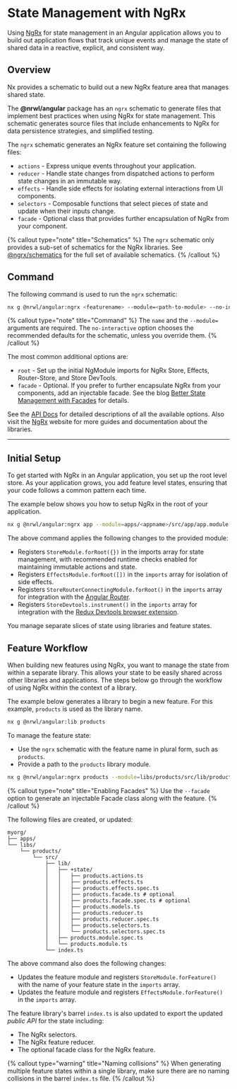 # State Management with NgRx

Using [NgRx](https://ngrx.io) for state management in an Angular application allows you to
build out application flows that track unique events and manage the state of shared data in a reactive, explicit, and consistent way.

## Overview

Nx provides a schematic to build out a new NgRx feature area that manages shared state.

The **@nrwl/angular** package has an `ngrx` schematic to generate files that implement best practices when using NgRx for state management. This schematic generates source files that include enhancements to NgRx for data persistence strategies, and simplified testing.

The `ngrx` schematic generates an NgRx feature set containing the following files:

- `actions` - Express unique events throughout your application.
- `reducer` - Handle state changes from dispatched actions to perform state changes in an immutable way.
- `effects` - Handle side effects for isolating external interactions from UI components.
- `selectors` - Composable functions that select pieces of state and update when their inputs change.
- `facade` - Optional class that provides further encapsulation of NgRx from your component.

{% callout type="note" title="Schematics" %}
The `ngrx` schematic only provides a sub-set of schematics for the NgRx libraries. See [@ngrx/schematics](https://ngrx.io/guide/schematics) for the full set of available schematics.
{% /callout %}

## Command

The following command is used to run the `ngrx` schematic:

```bash
nx g @nrwl/angular:ngrx <featurename> --module=<path-to-module> --no-interactive [options]
```

{% callout type="note" title="Command" %}
The `name` and the `--module=` arguments are required. The `no-interactive` option chooses the recommended defaults for the schematic, unless you override them.
{% /callout %}

The most common additional options are:

- `root` - Set up the initial NgModule imports for NgRx Store, Effects, Router-Store, and Store DevTools.
- `facade` - Optional. If you prefer to further encapsulate NgRx from your components, add an injectable facade. See the blog [Better State Management with Facades](https://blog.nrwl.io/nrwl-nx-6-2-angular-6-1-and-better-state-management-e139da2cd074#cb93) for details.

See the [API Docs](/packages/angular/generators/ngrx) for detailed descriptions of all the available options. Also visit the [NgRx](https://ngrx.io) website for more guides and documentation about the libraries.

---

## Initial Setup

To get started with NgRx in an Angular application, you set up the root level store. As your application grows, you add feature level states, ensuring that your code follows a common pattern each time.

The example below shows you how to setup NgRx in the root of your application.

```bash
nx g @nrwl/angular:ngrx app --module=apps/<appname>/src/app/app.module.ts --root
```

The above command applies the following changes to the provided module:

- Registers `StoreModule.forRoot({})` in the imports array for state management, with recommended runtime checks enabled for maintaining immutable actions and state.
- Registers `EffectsModule.forRoot([])` in the `imports` array for isolation of side effects.
- Registers `StoreRouterConnectingModule.forRoot()` in the `imports` array for integration with the [Angular Router](https://angular.io/guide/router).
- Registers `StoreDevtools.instrument()` in the `imports` array for integration with the [Redux Devtools browser extension](https://chrome.google.com/webstore/detail/redux-devtools/lmhkpmbekcpmknklioeibfkpmmfibljd).

You manage separate slices of state using libraries and feature states.

## Feature Workflow

When building new features using NgRx, you want to manage the state from within a separate library. This allows your
state to be easily shared across other libraries and applications. The steps below go through the workflow of using NgRx within the context of a library.

The example below generates a library to begin a new feature. For this example, `products` is used as the library name.

```bash
nx g @nrwl/angular:lib products
```

To manage the feature state:

- Use the `ngrx` schematic with the feature name in plural form, such as `products`.
- Provide a path to the `products` library module.

```bash
nx g @nrwl/angular:ngrx products --module=libs/products/src/lib/products.module.ts --directory +state/products --no-interactive
```

{% callout type="note" title="Enabling Facades" %}
Use the `--facade` option to generate an injectable Facade class along with the feature.
{% /callout %}

The following files are created, or updated:

```treeview
myorg/
├── apps/
└── libs/
    └── products/
        └── src/
            ├── lib/
            │   ├── +state/
            │   │   ├── products.actions.ts
            │   │   ├── products.effects.ts
            │   │   ├── products.effects.spec.ts
            │   │   ├── products.facade.ts # optional
            │   │   ├── products.facade.spec.ts # optional
            │   │   ├── products.models.ts
            │   │   ├── products.reducer.ts
            │   │   ├── products.reducer.spec.ts
            │   │   ├── products.selectors.ts
            │   │   └── products.selectors.spec.ts
            │   ├── products.module.spec.ts
            │   └── products.module.ts
            └── index.ts
```

The above command also does the following changes:

- Updates the feature module and registers `StoreModule.forFeature()` with the name of your feature state in the `imports` array.
- Updates the feature module and registers `EffectsModule.forFeature()` in the `imports` array.

The feature library's barrel `index.ts` is also updated to export the updated _public API_ for the state including:

- The NgRx selectors.
- The NgRx feature reducer.
- The optional facade class for the NgRx feature.

{% callout type="warning" title="Naming collisions" %}
When generating multiple feature states within a single library, make sure there are no naming collisions in the barrel `index.ts` file.
{% /callout %}
